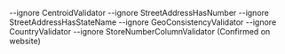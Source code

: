  --ignore CentroidValidator --ignore StreetAddressHasNumber --ignore StreetAddressHasStateName --ignore GeoConsistencyValidator --ignore CountryValidator --ignore StoreNumberColumnValidator (Confirmed on website)
